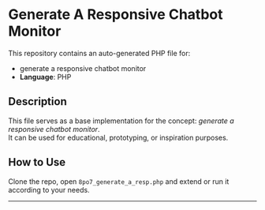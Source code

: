 # Generate A Responsive Chatbot Monitor

This repository contains an auto-generated PHP file for:

- generate a responsive chatbot monitor
- **Language**: PHP

## Description

This file serves as a base implementation for the concept: *generate a responsive chatbot monitor*.  
It can be used for educational, prototyping, or inspiration purposes.

## How to Use

Clone the repo, open `8po7_generate_a_resp.php` and extend or run it according to your needs.

---


